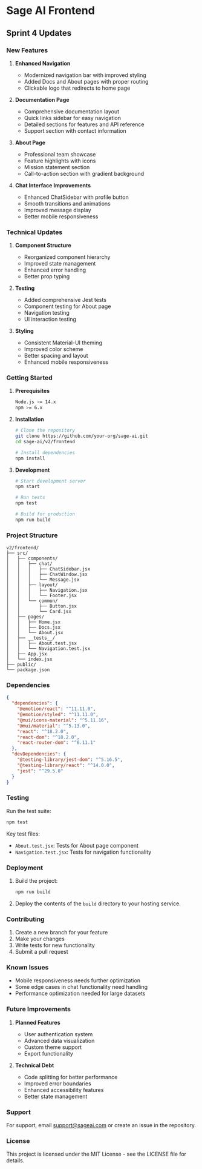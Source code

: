 # Sage AI Frontend

## Sprint 4 Updates

### New Features
1. **Enhanced Navigation**
   - Modernized navigation bar with improved styling
   - Added Docs and About pages with proper routing
   - Clickable logo that redirects to home page

2. **Documentation Page**
   - Comprehensive documentation layout
   - Quick links sidebar for easy navigation
   - Detailed sections for features and API reference
   - Support section with contact information

3. **About Page**
   - Professional team showcase
   - Feature highlights with icons
   - Mission statement section
   - Call-to-action section with gradient background

4. **Chat Interface Improvements**
   - Enhanced ChatSidebar with profile button
   - Smooth transitions and animations
   - Improved message display
   - Better mobile responsiveness

### Technical Updates
1. **Component Structure**
   - Reorganized component hierarchy
   - Improved state management
   - Enhanced error handling
   - Better prop typing

2. **Testing**
   - Added comprehensive Jest tests
   - Component testing for About page
   - Navigation testing
   - UI interaction testing

3. **Styling**
   - Consistent Material-UI theming
   - Improved color scheme
   - Better spacing and layout
   - Enhanced mobile responsiveness

### Getting Started

1. **Prerequisites**
   ```bash
   Node.js >= 14.x
   npm >= 6.x
   ```

2. **Installation**
   ```bash
   # Clone the repository
   git clone https://github.com/your-org/sage-ai.git
   cd sage-ai/v2/frontend

   # Install dependencies
   npm install
   ```

3. **Development**
   ```bash
   # Start development server
   npm start

   # Run tests
   npm test

   # Build for production
   npm run build
   ```

### Project Structure
```
v2/frontend/
├── src/
│   ├── components/
│   │   ├── chat/
│   │   │   ├── ChatSidebar.jsx
│   │   │   ├── ChatWindow.jsx
│   │   │   └── Message.jsx
│   │   ├── layout/
│   │   │   ├── Navigation.jsx
│   │   │   └── Footer.jsx
│   │   └── common/
│   │       ├── Button.jsx
│   │       └── Card.jsx
│   ├── pages/
│   │   ├── Home.jsx
│   │   ├── Docs.jsx
│   │   └── About.jsx
│   ├── __tests__/
│   │   ├── About.test.jsx
│   │   └── Navigation.test.jsx
│   ├── App.jsx
│   └── index.jsx
├── public/
└── package.json
```

### Dependencies
```json
{
  "dependencies": {
    "@emotion/react": "^11.11.0",
    "@emotion/styled": "^11.11.0",
    "@mui/icons-material": "^5.11.16",
    "@mui/material": "^5.13.0",
    "react": "^18.2.0",
    "react-dom": "^18.2.0",
    "react-router-dom": "^6.11.1"
  },
  "devDependencies": {
    "@testing-library/jest-dom": "^5.16.5",
    "@testing-library/react": "^14.0.0",
    "jest": "^29.5.0"
  }
}
```

### Testing
Run the test suite:
```bash
npm test
```

Key test files:
- `About.test.jsx`: Tests for About page component
- `Navigation.test.jsx`: Tests for navigation functionality

### Deployment
1. Build the project:
   ```bash
   npm run build
   ```

2. Deploy the contents of the `build` directory to your hosting service.

### Contributing
1. Create a new branch for your feature
2. Make your changes
3. Write tests for new functionality
4. Submit a pull request

### Known Issues
- Mobile responsiveness needs further optimization
- Some edge cases in chat functionality need handling
- Performance optimization needed for large datasets

### Future Improvements
1. **Planned Features**
   - User authentication system
   - Advanced data visualization
   - Custom theme support
   - Export functionality

2. **Technical Debt**
   - Code splitting for better performance
   - Improved error boundaries
   - Enhanced accessibility features
   - Better state management

### Support
For support, email support@sageai.com or create an issue in the repository.

### License
This project is licensed under the MIT License - see the LICENSE file for details. 